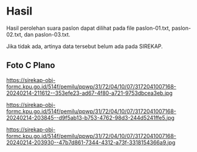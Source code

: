 # Hasil

Hasil perolehan suara paslon dapat dilihat pada file paslon-01.txt, paslon-02.txt, dan paslon-03.txt.

Jika tidak ada, artinya data tersebut belum ada pada SIREKAP.

## Foto C Plano

https://sirekap-obj-formc.kpu.go.id/514f/pemilu/ppwp/31/72/04/10/07/3172041007168-20240214-211612--353efe23-ad67-4f80-a721-9753dbcea3eb.jpg

https://sirekap-obj-formc.kpu.go.id/514f/pemilu/ppwp/31/72/04/10/07/3172041007168-20240214-203845--d9f5ab13-b753-4762-98d3-244d5241ffe5.jpg

https://sirekap-obj-formc.kpu.go.id/514f/pemilu/ppwp/31/72/04/10/07/3172041007168-20240214-203930--47b7d861-7344-4312-a73f-3318154366a9.jpg
